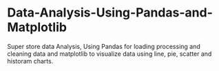 # Data-Analysis-Using-Pandas-and-Matplotlib
Super store data Analysis, Using Pandas for loading processing and cleaning data and matplotlib to visualize data using line, pie, scatter and historam charts.
